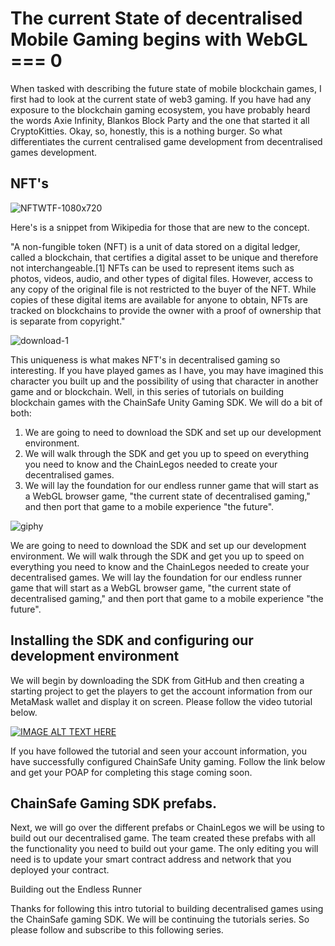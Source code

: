 # The current State of decentralised Mobile Gaming begins with WebGL === 0

When tasked with describing the future state of mobile blockchain games, I first had to look at the current state of web3 gaming. If you have had any exposure to the blockchain gaming ecosystem, you have probably heard the words Axie Infinity, Blankos Block Party and the one that started it all CryptoKitties. Okay, so, honestly, this is a nothing burger. So what differentiates the current centralised game development from decentralised games development.

## NFT's


![NFTWTF-1080x720](https://user-images.githubusercontent.com/681817/135502611-174c0589-d890-41d9-805b-fcb0a4bb237b.jpg?style=centerme)


Here's is a snippet from Wikipedia for those that are new to the concept.

"A non-fungible token (NFT) is a unit of data stored on a digital ledger, called a blockchain, that certifies a digital asset to be unique and therefore not interchangeable.[1] NFTs can be used to represent items such as photos, videos, audio, and other types of digital files. However, access to any copy of the original file is not restricted to the buyer of the NFT. While copies of these digital items are available for anyone to obtain, NFTs are tracked on blockchains to provide the owner with a proof of ownership that is separate from copyright."


![download-1](https://user-images.githubusercontent.com/681817/135503588-540e5964-3184-44a0-84a5-d29ebc9238d8.jpg)



This uniqueness is what makes NFT's in decentralised gaming so interesting. If you have played games as I have, you may have imagined this character you built up and the possibility of using that character in another game and or blockchain. Well, in this series of tutorials on building blockchain games with the ChainSafe Unity Gaming SDK. We will do a bit of both:

1. We are going to need to download the SDK and set up our development environment.
2. We will walk through the SDK and get you up to speed on everything you need to know and the ChainLegos needed to create your decentralised games.
3. We will lay the foundation for our endless runner game that will start as a WebGL browser game, "the current state of decentralised gaming," and then port that game to a mobile experience "the future".


![giphy](https://user-images.githubusercontent.com/681817/135502868-a40e1355-d1d2-4253-b457-f12b84c54cd5.gif?style=centerme)


We are going to need to download the SDK and set up our development environment.
We will walk through the SDK and get you up to speed on everything you need to know and the ChainLegos needed to create your decentralised games.
We will lay the foundation for our endless runner game that will start as a WebGL browser game, "the current state of decentralised gaming," and then port that game to a mobile experience "the future".

## Installing the SDK and configuring our development environment

We will begin by downloading the SDK from GitHub and then creating a starting project to get the players to get the account information from our MetaMask wallet and display it on screen. Please follow the video tutorial below.

[![IMAGE ALT TEXT HERE](https://img.youtube.com/vi/8UHLtXWJdt8/0.jpg)](https://www.youtube.com/watch?v=8UHLtXWJdt8)

If you have followed the tutorial and seen your account information, you have successfully configured ChainSafe Unity gaming. Follow the link below and get your POAP for completing this stage coming soon.


## ChainSafe Gaming SDK prefabs.

Next, we will go over the different prefabs or ChainLegos we will be using to build out our decentralised game. The team created these prefabs with all the functionality you need to build out your game. The only editing you will need is to update your smart contract address and network that you deployed your contract.


<Insert Video Deploying Building Minting NFT open sea testnet>

Building out the Endless Runner

<Insert Video Building out simple Endless Runner in Unity3D with NFT as character>


Thanks for following this intro tutorial to building decentralised games using the ChainSafe gaming SDK. We will be continuing the tutorials series. So please follow and subscribe to this following series.


